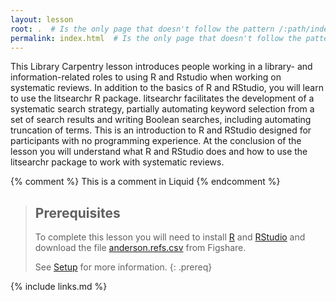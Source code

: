 ```yaml
---
layout: lesson
root: .  # Is the only page that doesn't follow the pattern /:path/index.html
permalink: index.html  # Is the only page that doesn't follow the pattern /:path/index.html
---
```

This Library Carpentry lesson introduces people working in a library- and information-related roles to using R and Rstudio when working on systematic reviews. In addition to the basics of R and RStudio, you will learn to use the litsearchr R package. litsearchr facilitates the development of a systematic search strategy, partially automating keyword selection from a set of search results and writing Boolean searches, including automating truncation of terms. This is an introduction to R and RStudio designed for participants with no programming experience. At the conclusion of the lesson you will understand what R and RStudio does and how to use the litsearchr package to work with systematic reviews.

<!-- this is an html comment -->

{% comment %} This is a comment in Liquid {% endcomment %}

> ## Prerequisites
>
> To complete this lesson you will need to install [R](http://cran.r-project.org/bin/windows/base/release.htm) and [RStudio](https://www.rstudio.com/products/rstudio/download/#download) and download the file [anderson.refs.csv](https://doi.org/10.6084/m9.figshare.12417554.v1) from Figshare.
> 
> See [Setup](https://ameliakallaher.github.io/lc-litsearchr/setup.html) for more information.
{: .prereq}

{% include links.md %}
